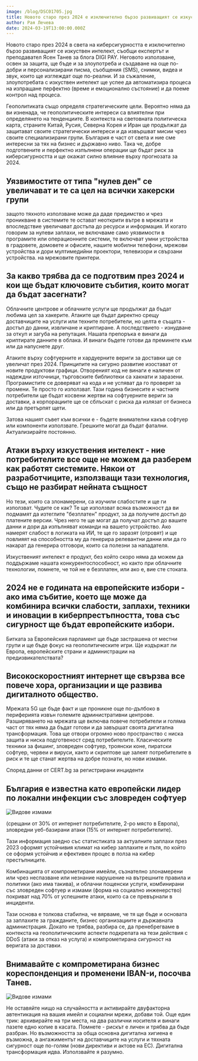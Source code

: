 ```yaml
---
image: /blog/DSC01705.jpg
title: Новото старо през 2024 е изключително бързо развиващият се изкуствен интелект
author: Рая Лечева
date: 2024-03-19T13:00:00.000Z
---
```


Новото старо през 2024 в света на киберсигурността е изключително бързо развиващият се изкуствен интелект, съобщи експертът и преподавател Ясен Танев за блога DIGI PAY. Неговото използване, освен за защита, ще бъде и за злоупотреба и създаване на още по-добри и персонализирани писма, съобщения (SMS), снимки, видеа и звук, които ще изглеждат още по-реални. И за съжаление, злоупотребата с изкуствен интелект ще успее да автоматизира процеса на изпращане перфектно (време и емоционално състояние) и да поеме контрол над процеса.

Геополитиката също определя стратегическите цели. Вероятно няма да ви изненада, че геополитическите интереси са влиятелни при определянето на тенденциите. В контекста на световната политическа карта, страните Китай, Русия, Северна Корея и Иран ще продължат да защитават своите стратегически интереси и да извършват мисии чрез своите специализирани групи. България е част от света и ние сме интересни за тях на бизнес и държавно ниво. Така че, добре подготвените и перфектно изпълнени операции ще бъдат риск за киберсигурността и ще окажат силно влияние върху прогнозата за 2024.

## Уязвимостите от типа "нулев ден" се увеличават и те са цел на всички хакерски групи

защото тяхното използване може да даде предимство и чрез проникване в системите те остават неоткрити вътре в мрежата и впоследствие увеличават достъпа до ресурси и информация. И когато говорим за нулеви заплахи, не включваме само уязвимости в програмите или операционните системи, те включват умни устройства в градовете, домовете и офисите, нашите мобилни телефони, мрежови устройства и дори мултимедийни проектори, телевизори и свързани устройства. на мрежовите принтери.

## За какво трябва да се подготвим през 2024 и кои ще бъдат ключовите събития, които могат да бъдат засегнати?

Облачните центрове и облачните услуги ще продължат да бъдат любима цел за хакерите. Атаките ще бъдат директно срещу доставчиците на услуги или техните потребители, но целта е същата - достъп до данни, извличане и криптиране. А последствието - изнудване за откуп и загуба на репутация. Нашата препоръка е винаги да криптирате данните в облака. И винаги бъдете готови да преминете към или да напуснете друг.

Атаките върху софтуерните и хардуерните вериги за доставки ще се увеличат през 2024. Принципите на сигурно развитие изостават от новите продуктови графици. Отвореният код не винаги е наличен от надеждни източници, търговските библиотеки са хакнати и заразени. Програмистите се доверяват на кода и не успяват да го проверят за промени. Те просто го използват. Тази година бизнесите и частните потребители ще бъдат косвени жертви на софтуерните вериги за доставки, а корпорациите ще се сблъскат с риска да излязат от бизнеса или да претърпят щети.

Затова нашият съвет към всички е - бъдете внимателни какъв софтуер или компоненти използвате. Грешките могат да бъдат фатални. Актуализирайте постоянно.

## Атаки върху изкуствения интелект - ние потребителите все още не можем да разберем как работят системите. Някои от разработчиците, използващи тази технология, също не разбират нейната същност

Но тези, които са злонамерени, са изучили слабостите и ще ги използват. Чудите се как? Те ще използват всяка възможност да ви подмамят да изтеглите "безплатен" продукт, за да получите достъп до платените версии. Чрез него те ще могат да получат достъп до вашите данни и дори да изпълняват команди на вашето устройство. Ако намерят слабост в логиката на ИИ, те ще го заразят (отровят) и ще повлияят на способността му да генерира релевантни данни или да го накарат да генерира отговори, които са полезни за нападателя.

Изкуственият интелект е продукт, без който скоро няма да можем да поддържаме нашата конкурентоспособност, но както при облачните технологии, помнете, че той не е безплатен, или ако е, вие сте стоката.

## 2024 не е годината на европейските избори - ако има събитие, което ще може да комбинира всички слабости, заплахи, техники и иновации в киберпрестъпността, това със сигурност ще бъдат европейските избори.

Битката за Европейския парламент ще бъде застрашена от местни групи и ще бъде фокус на геополитическите игри. Ще издържат ли Европа, европейските страни и администрации на предизвикателствата?

## Високоскоростният интернет ще свързва все повече хора, организации и ще развива дигиталното общество.

Мрежата 5G ще бъде факт и ще проникне още по-дълбоко в периферията извън големите административни центрове. Разширяването на мрежата ще включва повече потребители и голяма част от тях няма да бъдат готови и да завършат своята дигитална трансформация. Това ще отвори огромно ново пространство с ниска защита и ниска подготвеност сред потребителите. Класическите техники за фишинг, зловреден софтуер, троянски коне, пиратски софтуер, червеи и вируси, както и скриптове ще залеят потребителите в риск и те ще станат жертва на добре познати, но нови измами.

Според данни от CERT.bg за регистрирани инциденти

## България е известна като европейски лидер по локални инфекции със зловреден софтуер

![Видове измами](/blog/Picture2.png)

(срещани от 30% от интернет потребителите, 2-ро място в Европа), зловредни уеб-базирани атаки (15% от интернет потребителите).

Тази информация заедно със статистиката за актуалните заплахи през 2023 оформят устойчивия климат на кибер заплахите и пътя, по който се оформя устойчив и ефективен процес в полза на кибер престъпниците.

Комбинацията от компрометирани имейли, съзнателно злонамерени или чрез неспазване или незнание нарушение на вътрешните правила и политики (ако има такива), и облачни пощенски услуги, комбинирани със зловреден софтуер и измами (форма на социално инженерство) покриват над 70% от успешните атаки, които са се превърнали в инциденти.

Тази основа е толкова стабилна, че вярваме, че тя ще бъде и основата за заплахите за гражданите, бизнес организациите и държавната администрация. Докато не трябва, разбира се, да пренебрегваме в контекста на геополитическите аспекти подкрепата на тези действия с DDoS (атаки за отказ на услуга) и компрометирана сигурност на веригата за доставки.

## Внимавайте с компрометирана бизнес кореспонденция и променени IBAN-и, посочва Танев.

![Видове измами](/blog/Picture1.png)

Не оставяйте нищо на случайността и активирайте двуфакторна автентикация на вашия имейл и социални мрежи, добави той. Още един трик: архивирайте на три места, на два различни носителя и винаги пазете едно копие в касата. Помнете - рискът е личен и трябва да бъде разбран. Но възможността за обща основна дигитална хигиена е възможна, а ангажиментът на доставчиците на услуги и тяхната сигурност още по-голям (нови директиви и актове на ЕС). Дигитална трансформация идва. Използвайте я разумно.
